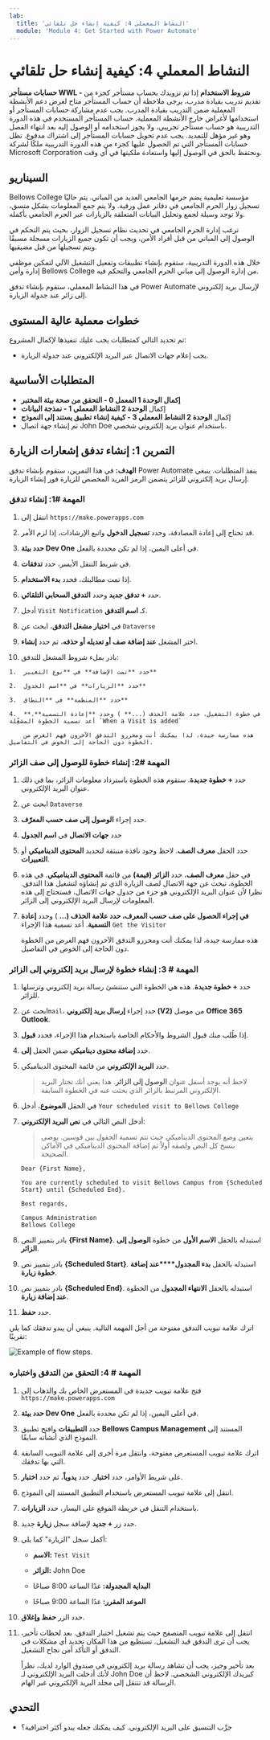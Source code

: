 ```yaml
---
lab:
  title: 'النشاط المعملي 4: كيفية إنشاء حل تلقائي'
  module: 'Module 4: Get Started with Power Automate'
---
```


# النشاط المعملي 4: كيفية إنشاء حل تلقائي

**حسابات مستأجر WWL - شروط الاستخدام** إذا تم تزويدك بحساب مستأجر كجزء من تقديم تدريب بقيادة مدرب، يرجى ملاحظة أن حساب المستأجر متاح لغرض دعم الأنشطة المعملية ضمن التدريب بقيادة المدرب. يجب عدم مشاركة حسابات المستأجر أو استخدامها لأغراض خارج الأنشطة المعملية. حساب المستأجر المستخدم في هذه الدورة التدريبية هو حساب مستأجر تجريبي، ولا يجوز استخدامه أو الوصول إليه بعد انتهاء الفصل وهو غير مؤهل للتمديد. يجب عدم تحويل حسابات المستأجر إلى اشتراك مدفوع. تظل حسابات المستأجر التي تم الحصول عليها كجزء من هذه الدورة التدريبية ملكًا لشركة Microsoft Corporation ونحتفظ بالحق في الوصول إليها واستعادة ملكيتها في أي وقت. 

## السيناريو

Bellows College مؤسسة تعليمية يضم حرمها الجامعي العديد من المباني. يتم حاليًا تسجيل زوار الحرم الجامعي في دفاتر عمل ورقية. ولا يتم جمع المعلومات بشكل متسق، ولا توجد وسيلة لجمع وتحليل البيانات المتعلقة بالزيارات عبر الحرم الجامعي بأكمله.

ترغب إدارة الحرم الجامعي في تحديث نظام تسجيل الزوار، بحيث يتم التحكم في الوصول إلى المباني من قبل أفراد الأمن، ويجب أن تكون جميع الزيارات مسجلة مسبقًا ويتم تسجيلها من قبل مضيفيها.

خلال هذه الدورة التدريبية، ستقوم بإنشاء تطبيقات وتفعيل التشغيل الآلي لتمكين موظفي إدارة وأمن Bellows College من إدارة الوصول إلى مباني الحرم الجامعي والتحكم فيه.

في هذا النشاط المعملي، ستقوم بإنشاء تدفق Power Automate لإرسال بريد إلكتروني إلى زائر عند جدولة الزيارة.

## خطوات معملية عالية المستوى

تم تحديد التالي كمتطلبات يجب عليك تنفيذها لإكمال المشروع:

- يجب إعلام جهات الاتصال عبر البريد الإلكتروني عند جدولة الزيارة.

## المتطلبات الأساسية

- **إكمال الوحدة 1 المعمل 0 - التحقق من صحة بيئة المختبر**
- إكمال **الوحدة 2 النشاط المعملي 1 - نمذجة البيانات**
- إكمال **الوحدة 2 النشاط المعملي 3 - كيفية إنشاء تطبيق يستند إلى النموذج**
- تم إنشاء جهة اتصال John Doe باستخدام عنوان بريد إلكتروني شخصي.

## التمرين 1: إنشاء تدفق إشعارات الزيارة

**الهدف:** في هذا التمرين، ستقوم بإنشاء تدفق Power Automate ينفذ المتطلبات. ينبغي إرسال بريد إلكتروني للزائر يتضمن الرمز الفريد المخصص للزيارة فور إنشاء الزيارة.

### المهمة \#1: إنشاء تدفق

1.  انتقل إلى `https://make.powerapps.com`

2.  قد تحتاج إلى إعادة المصادقة، وحدد **تسجيل الدخول** واتبع الإرشادات، إذا لزم الأمر.

3.  **حدد بيئة Dev One** في أعلى اليمين، إذا لم تكن محددة بالفعل.

4.  في شريط التنقل الأيسر، حدد **تدفقات**.

5.  إذا تمت مطالبتك، فحدد **بدء الاستخدام**.

6.  حدد **+ تدفق جديد** وحدد **التدفق السحابي التلقائي**.

7.  أدخل `Visit Notification` كـ **اسم التدفق**.

8.  في **اختيار مشغل التدفق**، ابحث عن `Dataverse`

9.  اختر المشغل **عند إضافة صف أو تعديله أو حذفه**، ثم حدد **إنشاء**.

10.  بادر بملء شروط المشغل للتدفق:

    1.  حدد **تمت الإضافة** في **نوع التغيير**

    2.  حدد **الزيارات** في **اسم الجدول**

    3.  حدد **المنظمة** في **النطاق**

    4.  **في خطوة التشغيل، حدد علامة الحذف (...** ) وحدد **إعادة التسمية**. أعد تسمية الخطوة المشغِّلة `When a Visit is added` 

        هذه ممارسة جيدة، لذا يمكنك أنت ومحررو التدفق الآخرون فهم الغرض من الخطوة دون الحاجة إلى الخوض في التفاصيل.


### المهمة \#2: إنشاء خطوة للوصول إلى صف الزائر

1.  حدد **+ خطوة جديدة**. ستقوم هذه الخطوة باسترداد معلومات الزائر، بما في ذلك عنوان البريد الإلكتروني.

2.  ابحث عن `Dataverse`

3.  حدد إجراء **الوصول إلى صف حسب المعرّف**.

4.  حدد **جهات الاتصال** في **اسم الجدول**

5.  حدد الحقل **معرف الصف**. لاحظ وجود نافذة منبثقة لتحديد **المحتوى الديناميكي** أو **التعبيرات**.

6.  في حقل **معرف الصف**، حدد **الزائر (قيمة)** من قائمة **المحتوى الديناميكي**. في هذه الخطوة، تبحث عن جهة الاتصال لصف الزيارة الذي تم إنشاؤه لتشغيل هذا التدفق. نظرا لأن عنوان البريد الإلكتروني هو جزء من جدول جهات الاتصال، فستحتاج إلى هذه المعلومات لإرسال البريد الإلكتروني إلى الزائر.

7.  **في إجراء **الحصول على صف حسب المعرف**، حدد علامة الحذف (...** ) وحدد **إعادة التسمية**. أعد تسمية هذا الإجراء `Get the Visitor`
 
    هذه ممارسة جيدة، لذا يمكنك أنت ومحررو التدفق الآخرون فهم الغرض من الخطوة دون الحاجة إلى الخوض في التفاصيل.


### المهمة \# 3: إنشاء خطوة لإرسال بريد إلكتروني إلى الزائر

1.  حدد **+ خطوة جديدة**. هذه هي الخطوة التي ستنشئ رسالة بريد إلكتروني وترسلها للزائر.

2.  ابحث عن`mail`، حدد إجراء **إرسال بريد إلكتروني (V2)** من موصل **Office 365 Outlook**.

3.  إذا طُلب منك قبول الشروط والأحكام الخاصة باستخدام هذا الإجراء، فحدد **قبول**.

4.  حدد **إضافة محتوى ديناميكي** ضمن الحقل **إلى**. 
    
5.  حدد **البريد الإلكتروني** من قائمة المحتوى الديناميكي.

    > لاحظ أنه يوجد أسفل عنوان **الوصول إلى الزائر**. هذا يعني أنك تختار البريد الإلكتروني المرتبط بالزائر الذي بحثت عنه في الخطوة السابقة.

7.  في الحقل **الموضوع**، أدخل `Your scheduled visit to Bellows College`

8.  أدخل النص التالي في **نص البريد الإلكتروني**:

    > يتعين وضع المحتوى الديناميكي حيث تتم تسمية الحقول بين قوسين. يوصى بنسخ كل النص ولصقه أولاً ثم إضافة المحتوى الديناميكي في الأماكن الصحيحة.

    ~~~~~~~~~~~~~~~~~~~~~~~~~~~~~~~~~~~~~~~~~~~~~~~~~~~~~~~~~~~~~~~~~~~~~~~~~~~~~~~~
    Dear {First Name},

    You are currently scheduled to visit Bellows Campus from {Scheduled Start} until {Scheduled End}.

    Best regards,

    Campus Administration
    Bellows College
    ~~~~~~~~~~~~~~~~~~~~~~~~~~~~~~~~~~~~~~~~~~~~~~~~~~~~~~~~~~~~~~~~~~~~~~~~~~~~~~~~

8.  بادر بتمييز النص **{First Name}**. استبدله بالحقل **الاسم الأول** من خطوة **الوصول إلى الزائر**.

9.  بادر بتمييز نص **{Scheduled Start}**. استبدله بالحقل **بدء المجدول****عند إضافة خطوة زيارة**.

10.  بادر بتمييز نص **{Scheduled End}**. استبدله بالحقل **الانتهاء المجدول** من الخطوة **عند إضافة زيارة**.

11.  حدد **حفظ**.

اترك علامة تبويب التدفق مفتوحة من أجل المهمة التالية. ينبغي أن يبدو تدفقك كما يلي تقريبًا:

![Example of flow steps.](media/4-Flow.png)


### المهمة \# 4: التحقق من التدفق واختباره

1.  فتح علامة تبويب جديدة في المستعرض الخاص بك والذهاب إلى `https://make.powerapps.com`

2.  **حدد بيئة Dev One** في أعلى اليمين، إذا لم تكن محددة بالفعل.

3.  حدد **التطبيقات** وافتح تطبيق **Bellows Campus Management** المستند إلى النموذج الذي أنشأته سابقًا.

3.  اترك علامة تبويب المستعرض مفتوحة، وانتقل مرة أخرى إلى علامة التبويب السابقة التي بها تدفقك.

4.  على شريط الأوامر، حدد **اختبار**. حدد **يدوياً**، ثم حدد **اختبار**.

5.  انتقل إلى علامة تبويب المستعرض باستخدام التطبيق المستند إلى النموذج. 

6.  باستخدام التنقل في خريطة الموقع على اليسار، حدد **الزيارات**.

6.  حدد زر **+ جديد** لإضافة سجل **زيارة** جديد.

7.  أكمل سجل "الزيارة" كما يلي:

    -   **الاسم:** `Test Visit`

    -   **الزائر:** John Doe

    -   **البداية المجدولة:** غدًا الساعة 8:00 صباحًا

    -   **الموعد المقرر:** غدًا الساعة 9:00 صباحًا

8.  حدد الزر **حفظ وإغلاق**.

9.  انتقل إلى علامة تبويب المتصفح حيث يتم تشغيل اختبار التدفق. بعد لحظات تأخير، يجب أن ترى التدفق قيد التشغيل. تستطيع من هذا المكان تحديد أي مشكلات في التدفق أو التأكد أمن نجاح التشغيل.

    بعد تأخير وجيز، يجب أن تشاهد رسالة بريد إلكتروني في صندوق الوارد لديك، نظراً لأنك أدخلت البريد الإلكتروني لـ John Doe كبريدك الإلكتروني الشخصي. لاحظ أن الرسالة قد تنتقل إلى مجلد البريد الإلكتروني غير الهام.


## التحدي

- جرِّب التنسيق على البريد الإلكتروني. كيف يمكنك جعله يبدو أكثر احترافية؟


